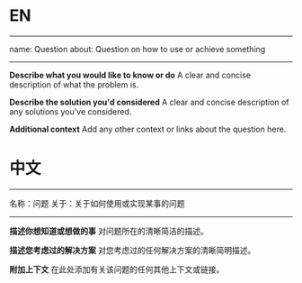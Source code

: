 # EN

---
name: Question
about: Question on how to use or achieve something

---

**Describe what you would like to know or do**
A clear and concise description of what the problem is.

**Describe the solution you'd considered**
A clear and concise description of any solutions you've considered.

**Additional context**
Add any other context or links about the question here.

# 中文

---
名称：问题
关于：关于如何使用或实现某事的问题

---

**描述你想知道或想做的事**
对问题所在的清晰简洁的描述。

**描述您考虑过的解决方案**
对您考虑过的任何解决方案的清晰简明描述。

**附加上下文**
在此处添加有关该问题的任何其他上下文或链接。
